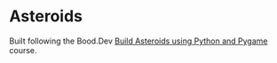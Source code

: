 # Asteroids

Built following the Bood.Dev [Build Asteroids using Python and Pygame](https://www.boot.dev/courses/build-asteroids-python) course.
